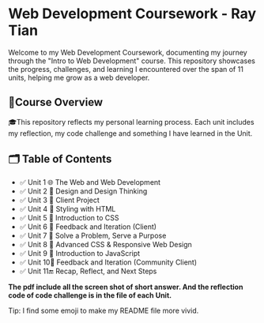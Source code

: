# Web Development Coursework - Ray Tian

Welcome to my Web Development Coursework, documenting my journey through the "Intro to Web Development" course. This repository showcases the progress, challenges, and learning I encountered over the span of 11 units, helping me grow as a web developer.

## 📘Course Overview

🎓This repository reflects my personal learning process. Each unit includes my reflection, my code challenge and something I have learned in the Unit.

## 🗂️ Table of Contents
- ✅ Unit 1	🌐 The Web and Web Development
- ✅ Unit 2	🎨 Design and Design Thinking
- ✅ Unit 3	🤝 Client Project
- ✅ Unit 4	🧾 Styling with HTML
- ✅ Unit 5	💅 Introduction to CSS
- ✅ Unit 6	🔁 Feedback and Iteration (Client)
- ✅ Unit 7	🧩 Solve a Problem, Serve a Purpose
- ✅ Unit 8	📱 Advanced CSS & Responsive Web Design
- ✅ Unit 9	🧠 Introduction to JavaScript
- ✅ Unit 10💬 Feedback and Iteration (Community Client)
- ✅ Unit 11🔚 Recap, Reflect, and Next Steps

**The pdf include all the screen shot of short answer. And the reflection code of code challenge is in the file of each Unit.**

Tip: I find some emoji to make my README file more vivid.

